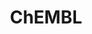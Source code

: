 ---
bigquery: https://console.cloud.google.com/bigquery?p=patents-public-data&d=ebi_chembl&page=dataset
citation: '"The ChEMBL database in 2017." Anna Gaulton, Anne Hersey, Michał Nowotka,
  A Patrícia Bento, Jon Chambers, David Mendez, Prudence Mutowo, Francis Atkinson,
  Louisa J Bellis, Elena Cibrián-Uhalte, Mark Davies, Nathan Dedman, Anneli Karlsson,
  María Paula Magariños, John P Overington, George Papadatos, Ines Smit, Andrew R
  Leach Nucleic acids Research (2017) 45 (Database Issue), D945-D954'
contributors: European Bioinformatics Institute
cost: None
description: ChEMBL Data is a manually curated database of small molecules used in
  drug discovery, including information about existing patented drugs.
documentation: 'schema: https://www.ebi.ac.uk/chembl/db_schema


  '
last_edit: 04/05/2022, 14:59:42
location: https://console.cloud.google.com/marketplace/product/google_patents_public_datasets/chembl
maintained_by: EMBL-EBI, an outstation of European Molecular Biology Laboratory
related_publications: '

  ChEMBL: towards direct deposition of bioassay data.


  Mendez D, Gaulton A, Bento AP, Chambers J, De Veij M, Félix E, Magariños MP, Mosquera
  JF, Mutowo P, Nowotka M, Gordillo-Marañón M, Hunter F, Junco L, Mugumbate G, Rodriguez-Lopez
  M, Atkinson F, Bosc N, Radoux CJ, Segura-Cabrera A, Hersey A, Leach AR.


  — Nucleic Acids Res. 2019; 47(D1):D930-D940. doi: 10.1093/nar/gky1075

  '
schema_fields:
- tax_id
- creation_date
- company
- src_compound_id
- uberon_id
- innovator_company
- first_in_class
- formulation_id
- therapeutic_flag
- result_flag
- ref_type
- published_type
- alert_name
- cx_most_apka
- assay_tissue
- ref_url
- approval_date
- standard_relation
- drug_product_flag
- set_name
- trade_name
- sequence_md5sum
- downgraded
- ddd_comment
- mol_hrac_id
- doc_type
- targcomp_id
- protein_class_synonym
- relationship_desc
- standard_inchi
- l6
- cl_lincs_id
- acd_logp
- direct_interaction
- protein_class_desc
- co_stem_id
- patent_id
- usan_stem
- parent_type
- sequence
- abstract
- level1
- relationship_type
- active_molregno
- nda_type
- drugind_id
- confidence
- published_units
- assay_type
- cell_ontology_id
- compd_id
- accession
- enzyme_tid
- organism
- standard_upper_value
- patent_no
- bao_endpoint
- hbd_lipinski
- aromatic_rings
- standard_flag
- binding_site_comment
- pathway_id
- tbl
- mec_id
- efo_id
- relationship
- idx
- met_id
- activity_id
- delist_flag
- assay_class_id
- standard_inchi_key
- ref_id
- ap_id
- component_id
- assay_category
- hba_lipinski
- prod_pat_id
- level1_description
- frac_code
- parent_id
- updated_on
- isoform
- psa
- entity_id
- level5
- normal_range_max
- mol_atc_id
- last_page
- hbd
- mol_irac_id
- patent_expire_date
- previous_company
- upper_value
- max_phase_for_ind
- indref_id
- src_assay_id
- standard_text_value
- site_id
- tid_fixed
- comp_go_id
- acd_most_apka
- standard_value
- first_page
- aidx
- cell_description
- tissue_id
- ass_cls_map_id
- inorganic_flag
- disease_efficacy
- warning_country
- normal_range_min
- level3
- activity_comment
- met_comment
- active_ingredient
- version
- pref_name
- level4_description
- synonyms
- published_relation
- rgid
- level2_description
- domain_id
- metabolite_record_id
- drug_substance_flag
- hba
- title
- cx_logd
- curation_comment
- variant_id
- product_id
- sitecomp_id
- mc_target_name
- molecule_type
- comments
- ad_type
- compound_name
- target_desc
- lle
- canonical_smiles
- pchembl_value
- assay_test_type
- doc_id
- who_extra
- activity_count
- irac_class_id
- cpd_str_alert_id
- publication_number
- orig_description
- targrel_id
- parameter_type
- assay_cell_type
- l3
- year
- issue
- standard_type
- component_synonym
- max_phase
- toid
- usan_stem_definition
- db_source
- assay_tax_id
- target_type
- label
- std_act_id
- l7
- assay_id
- molsyn_id
- priority
- oral
- source_domain_id
- as_id
- level2
- indication_class
- dosage_form
- ingredient
- potential_duplicate
- natural_product
- res_stem_id
- mw_freebase
- prediction_method
- enzyme_name
- oc_id
- cell_source_organism
- withdrawn_country
- pubmed_id
- path
- domain_name
- action_type
- frac_class_id
- stem
- cellosaurus_id
- site_residues
- mecref_id
- bei
- mechanism_of_action
- status
- uo_units
- related_tid
- num_alerts
- applicant_full_name
- mc_tax_id
- polymer_flag
- black_box_warning
- mesh_heading
- syn_type
- ridx
- molecular_species
- bao_id
- entity_type
- ddd_units
- withdrawn_reason
- src_id
- db_version
- comp_class_id
- assay_subcellular_fraction
- route
- end_position
- sei
- full_molformula
- clo_id
- metref_id
- short_name
- parent_molregno
- l2
- l4
- standard_units
- assay_strain
- actsm_id
- chirality
- irac_code
- data_validity_comment
- warning_class
- molregno
- value
- smid
- domain_description
- level4
- volume
- num_ro5_violations
- subgroup
- selectivity_comment
- warning_id
- structure_type
- acd_logd
- component_type
- cell_source_tax_id
- homologue
- definition
- warning_description
- parameter_value
- src_short_name
- species_group_flag
- last_active
- chebi_par_id
- class_type
- mechanism_comment
- withdrawn_flag
- predbind_id
- stem_class
- submission_date
- description
- mc_target_type
- assay_organism
- level3_description
- l1
- hrac_class_id
- efo_term
- text_value
- drug_record_id
- src_description
- published_value
- type
- confidence_score
- target_mapping
- mesh_id
- caloha_id
- alogp
- log_id
- mc_organism
- compsyn_id
- parenteral
- site_name
- authors
- mol_frac_id
- compound_key
- research_stem
- strength
- assay_desc
- helm_notation
- journal
- annotation
- mutation
- cidx
- qed_weighted
- num_lipinski_ro5_violations
- chembl_id
- doi
- qudt_units
- record_id
- usan_substem
- assay_source
- warning_type
- ddd_id
- pathway_key
- who_name
- molecular_mechanism
- stat
- biocomp_id
- ddd_value
- assay_param_id
- usan_stem_id
- heavy_atoms
- cell_name
- relation
- cell_id
- first_approval
- job_id
- smarts
- go_id
- domain_type
- rtb
- met_conversion
- hrac_code
- start_position
- withdrawn_class
- l8
- major_class
- cell_source_tissue
- topical
- warning_year
- usan_year
- aspect
- curated_by
- cx_logp
- class_level
- availability_type
- alert_id
- updated_by
- protclasssyn_id
- prodrug
- bto_id
- parent_go_id
- dosed_ingredient
- le
- warnref_id
- ddd_admr
- protein_class_id
- atc_code
- withdrawn_year
- substrate_record_id
- country
- l5
- alert_set_id
- mw_monoisotopic
- full_mwt
- ro3_pass
- name
- molfile
- units
- tid
- cx_most_bpka
- acd_most_bpka
- patent_use_code
- bao_format
- source
- mc_target_accession
shortname: chembl
tags:
- biotechnology
- health
- chemical
- bioinformatics
- medical
terms_of_use: CC BY-SA 3.0
title: ChEMBL
uuid: e232a192-965c-4ec9-904c-155b6dfe56c5
---